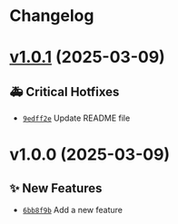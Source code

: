 # Changelog

# [v1.0.1](https://github.com/anIcedAntFA/file-utils/compare/v1.0.0...v1.0.1) (2025-03-09)

## 🚑 Critical Hotfixes
- [`9edff2e`](https://github.com/anIcedAntFA/file-utils/commit/9edff2e) ️ Update README file

# v1.0.0 (2025-03-09)

## ✨ New Features
- [`6bb8f9b`](https://github.com/anIcedAntFA/file-utils/commit/6bb8f9b)  Add a new feature
